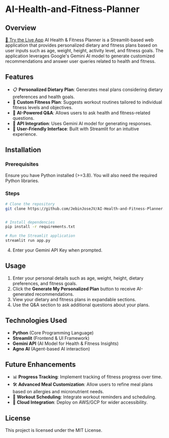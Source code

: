 # AI-Health-and-Fitness-Planner



## Overview
[🔗 Try the Live App](https://ai-health-and-fitness-planner-ary6u3r82eyvdg6quziziw.streamlit.app/)
AI Health & Fitness Planner is a Streamlit-based web application that provides personalized dietary and fitness plans based on user inputs such as age, weight, height, activity level, and fitness goals. The application leverages Google's Gemini AI model to generate customized recommendations and answer user queries related to health and fitness.




## Features
- 📋 **Personalized Dietary Plan**: Generates meal plans considering dietary preferences and health goals.
- 💪 **Custom Fitness Plan**: Suggests workout routines tailored to individual fitness levels and objectives.
- 🤖 **AI-Powered Q&A**: Allows users to ask health and fitness-related questions.
- 🔑 **API Integration**: Uses Gemini AI model for generating responses.
- 🎯 **User-Friendly Interface**: Built with Streamlit for an intuitive experience.

## Installation
### Prerequisites
Ensure you have Python installed (>=3.8). You will also need the required Python libraries.

### Steps
```sh
# Clone the repository
git clone https://github.com/JebinJoseJV/AI-Health-and-Fitness-Planner.git


# Install dependencies
pip install -r requirements.txt

# Run the Streamlit application
streamlit run app.py
```
4. Enter your Gemini API Key when prompted.

## Usage
1. Enter your personal details such as age, weight, height, dietary preferences, and fitness goals.
2. Click the **Generate My Personalized Plan** button to receive AI-generated recommendations.
3. View your dietary and fitness plans in expandable sections.
4. Use the Q&A section to ask additional questions about your plans.

## Technologies Used
- **Python** (Core Programming Language)
- **Streamlit** (Frontend & UI Framework)
- **Gemini API** (AI Model for Health & Fitness Insights)
- **Agno AI** (Agent-based AI interaction)

## Future Enhancements
- 📊 **Progress Tracking**: Implement tracking of fitness progress over time.
- 🛠️ **Advanced Meal Customization**: Allow users to refine meal plans based on allergies and micronutrient needs.
- 📅 **Workout Scheduling**: Integrate workout reminders and scheduling.
- 📡 **Cloud Integration**: Deploy on AWS/GCP for wider accessibility.

## License
This project is licensed under the MIT License.



